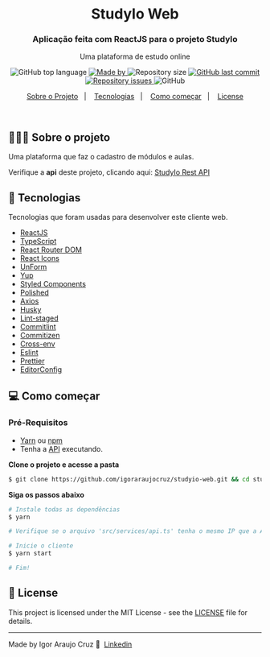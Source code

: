 <h1 align="center">StudyIo Web
</h1>

<h3 align="center">Aplicação feita com ReactJS para o projeto StudyIo
</h3>

<p align="center">Uma plataforma de estudo online</p>

<p align="center">
  <img alt="GitHub top language" src="https://img.shields.io/github/languages/top/igoraraujocruz/studyio-web">

  <a href="https://www.linkedin.com/in/igor-araujo-cruz-84a89111b/" target="_blank" rel="noopener noreferrer">
    <img alt="Made by" src="https://img.shields.io/badge/made%20by-Igor%20Araujo%20Cruz-blue">
  </a>

  <img alt="Repository size" src="https://img.shields.io/github/repo-size/igoraraujocruz/studyio-web">

  <a href="https://github.com/igoraraujocruz/studyio-web/commits/master">
    <img alt="GitHub last commit" src="https://img.shields.io/github/last-commit/igoraraujocruz/studyio-web">
  </a>

  <a href="https://github.com/igoraraujocruz/studyio-web/issues">
    <img alt="Repository issues" src="https://img.shields.io/github/issues/igoraraujocruz/studyio-web">
  </a>

  <img alt="GitHub" src="https://img.shields.io/github/license/igoraraujocruz/studyio-web">
</p>

<p align="center">
  <a href="#%EF%B8%8F-sobre-o-projeto">Sobre o Projeto</a>&nbsp;&nbsp;&nbsp;|&nbsp;&nbsp;&nbsp;
  <a href="#-tecnologias">Tecnologias</a>&nbsp;&nbsp;&nbsp;|&nbsp;&nbsp;&nbsp;
  <a href="#-como-começar">Como começar</a>&nbsp;&nbsp;&nbsp;|&nbsp;&nbsp;&nbsp;
  <a href="#-license">License</a>
</p>

</br>

## 💇🏻‍♂️ Sobre o projeto
Uma plataforma que faz o cadastro de módulos e aulas.

Verifique a **api** deste projeto, clicando aqui: [StudyIo Rest API](https://github.com/igoraraujocruz/studyio-api)</br>

## 🚀 Tecnologias

Tecnologias que foram usadas para desenvolver este cliente web.

- [ReactJS](https://reactjs.org/)
- [TypeScript](https://www.typescriptlang.org/)
- [React Router DOM](https://reacttraining.com/react-router/)
- [React Icons](https://react-icons.netlify.com/#/)
- [UnForm](https://unform.dev/)
- [Yup](https://github.com/jquense/yup)
- [Styled Components](https://styled-components.com/)
- [Polished](https://github.com/styled-components/polished)
- [Axios](https://github.com/axios/axios)
- [Husky](https://github.com/typicode/husky)
- [Lint-staged](https://github.com/okonet/lint-staged)
- [Commitlint](https://github.com/conventional-changelog/commitlint)
- [Commitizen](https://github.com/commitizen/cz-cli)
- [Cross-env](https://github.com/kentcdodds/cross-env)
- [Eslint](https://eslint.org/)
- [Prettier](https://prettier.io/)
- [EditorConfig](https://editorconfig.org/)

## 💻 Como começar

### Pré-Requisitos
-  [Yarn](https://classic.yarnpkg.com/) ou [npm](https://www.npmjs.com/)
- Tenha a [API](https://github.com/igoraraujocruz/studyio-api) executando.

**Clone o projeto e acesse a pasta**

```bash
$ git clone https://github.com/igoraraujocruz/studyio-web.git && cd studyio-web
```

**Siga os passos abaixo**

```bash
# Instale todas as dependências
$ yarn

# Verifique se o arquivo 'src/services/api.ts' tenha o mesmo IP que a API

# Inicie o cliente
$ yarn start

# Fim!
```


## 📝 License

This project is licensed under the MIT License - see the [LICENSE](LICENSE) file for details.

---

Made by Igor Araujo Cruz 👋 &nbsp;[Linkedin](https://www.linkedin.com/in/igor-araujo-cruz-84a89111b/)

